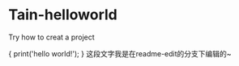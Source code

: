 # Tain-helloworld
Try how to creat a project

{
print('hello world!');
}
这段文字我是在readme-edit的分支下编辑的~
